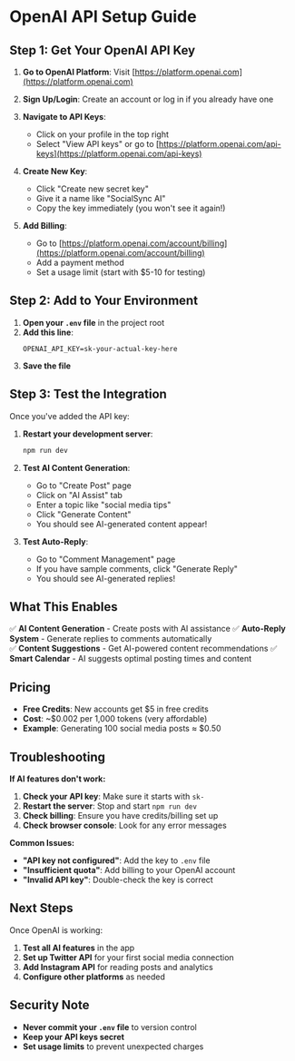 # OpenAI API Setup Guide

## Step 1: Get Your OpenAI API Key

1. **Go to OpenAI Platform**: Visit [https://platform.openai.com](https://platform.openai.com)

2. **Sign Up/Login**: Create an account or log in if you already have one

3. **Navigate to API Keys**: 
   - Click on your profile in the top right
   - Select "View API keys" or go to [https://platform.openai.com/api-keys](https://platform.openai.com/api-keys)

4. **Create New Key**:
   - Click "Create new secret key"
   - Give it a name like "SocialSync AI"
   - Copy the key immediately (you won't see it again!)

5. **Add Billing**: 
   - Go to [https://platform.openai.com/account/billing](https://platform.openai.com/account/billing)
   - Add a payment method
   - Set a usage limit (start with $5-10 for testing)

## Step 2: Add to Your Environment

1. **Open your `.env` file** in the project root
2. **Add this line**:
   ```
   OPENAI_API_KEY=sk-your-actual-key-here
   ```
3. **Save the file**

## Step 3: Test the Integration

Once you've added the API key:

1. **Restart your development server**:
   ```bash
   npm run dev
   ```

2. **Test AI Content Generation**:
   - Go to "Create Post" page
   - Click on "AI Assist" tab
   - Enter a topic like "social media tips"
   - Click "Generate Content"
   - You should see AI-generated content appear!

3. **Test Auto-Reply**:
   - Go to "Comment Management" page
   - If you have sample comments, click "Generate Reply"
   - You should see AI-generated replies!

## What This Enables

✅ **AI Content Generation** - Create posts with AI assistance
✅ **Auto-Reply System** - Generate replies to comments automatically  
✅ **Content Suggestions** - Get AI-powered content recommendations
✅ **Smart Calendar** - AI suggests optimal posting times and content

## Pricing

- **Free Credits**: New accounts get $5 in free credits
- **Cost**: ~$0.002 per 1,000 tokens (very affordable)
- **Example**: Generating 100 social media posts ≈ $0.50

## Troubleshooting

**If AI features don't work:**

1. **Check your API key**: Make sure it starts with `sk-`
2. **Restart the server**: Stop and start `npm run dev`
3. **Check billing**: Ensure you have credits/billing set up
4. **Check browser console**: Look for any error messages

**Common Issues:**

- **"API key not configured"**: Add the key to `.env` file
- **"Insufficient quota"**: Add billing to your OpenAI account
- **"Invalid API key"**: Double-check the key is correct

## Next Steps

Once OpenAI is working:

1. **Test all AI features** in the app
2. **Set up Twitter API** for your first social media connection
3. **Add Instagram API** for reading posts and analytics
4. **Configure other platforms** as needed

## Security Note

- **Never commit your `.env` file** to version control
- **Keep your API keys secret**
- **Set usage limits** to prevent unexpected charges